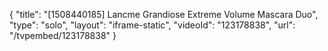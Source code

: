 {
    "title": "[1508440185] Lancme Grandiose Extreme Volume Mascara Duo",
    "type": "solo",
    "layout": "iframe-static",
    "videoId": "123178838",
    "url": "\/tvpembed\/123178838"
}